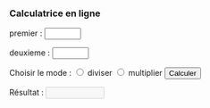 <html>

<head>
  <meta charset="UTF-8">
  <title>calculatrice</title>

</head>

<body>
<script>
function Calcul() {
  let premier = Number(document.getElementById("1er").value);
  let deuxieme= Number(document.getElementById("2eme").value);
  if (document.getElementById("diviser").checked) {
    	let NomB = premier/deuxieme;
   	document.getElementById("resultat").value = NomB;
  }
  if (document.getElementById("multiplier").checked) {
    	let NB = premier*deuxieme;
    	document.getElementById("resultat").value = NB;

  }
}	


</script>
<h3>Calculatrice en ligne</h3>
<p>premier : <input type="text" size="5" id="1er" maxlength="5"></p>
<p>deuxieme : <input type="text" size="5" id="2eme" maxlength="5"></p>

<p>Choisir le mode :
    <input type="radio" name="choix" id="diviser"(1er par 2eme)"> diviser
    <input type="radio" name="choix" id="multiplier"> multiplier
    <input type="button" onclick="Calcul()" value="Calculer">
</p>
<p>Résultat : <input type="text" size="10" id="resultat" disabled="disabled"></p>







</body>



</html>
